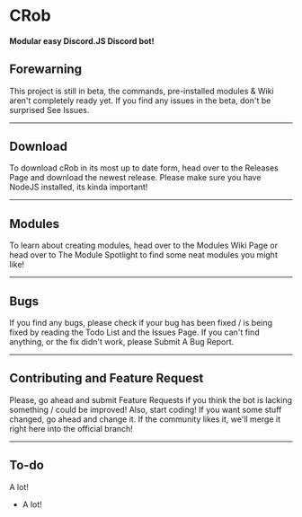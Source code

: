 # CRob
#### Modular easy Discord.JS Discord bot!

## Forewarning
This project is still in beta, the commands, pre-installed modules & Wiki aren't completely ready yet. If you find any issues in the beta, don't be surprised See Issues.

***
## Download
To download cRob in its most up to date form, head over to the Releases Page and download the newest release. Please make sure you have NodeJS installed, its kinda important!

***
## Modules
To learn about creating modules, head over to the Modules Wiki Page or head over to The Module Spotlight to find some neat modules you might like!

***
## Bugs
If you find any bugs, please check if your bug has been fixed / is being fixed by reading the Todo List and the Issues Page. If you can't find anything, or the fix didn't work, please Submit A Bug Report.

***
## Contributing and Feature Request
Please, go ahead and submit Feature Requests if you think the bot is lacking something / could be improved! Also, start coding! If you want some stuff changed, go ahead and change it. If the community likes it, we'll merge it right here into the official branch!

***
## To-do
A lot!
 - A lot!
